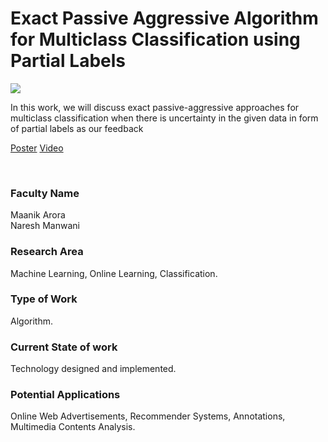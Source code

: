 # Exact Passive Aggressive Algorithm for Multiclass Classification using Partial Labels

![](06.%20Exact%20Passive%20Aggressive%20Algorithm%20for%20Multiclass%20Classification%20using%20Partial%20Labels.png)

In this work, we will discuss exact passive-aggressive approaches for multiclass classification when there is uncertainty in the given data in form of partial labels as our feedback

[Poster](06.%20Exact%20Passive%20Aggressive%20Algorithm%20for%20Multiclass%20Classification%20using%20Partial%20Labels.pdf)
[Video](https://rndshowcase.iiit.ac.in/tto/TTO_website_data/Videos/163.mp4)

<br>


### Faculty Name

Maanik Arora<br>
Naresh Manwani


### Research Area

Machine Learning, Online Learning, Classification.


### Type of Work

Algorithm.


### Current State of work

Technology designed and implemented.


### Potential Applications

Online Web Advertisements, Recommender Systems, Annotations, Multimedia Contents Analysis.
